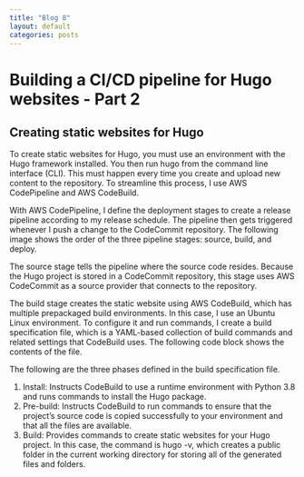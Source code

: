 ```yaml
---
title: "Blog 8"
layout: default
categories: posts
---
```

<h1> Building a CI/CD pipeline for Hugo websites - Part 2 </h1>
<h2> Creating static websites for Hugo </h2>
<p> To create static websites for Hugo, you must use an environment with the Hugo framework installed. You then run hugo from the command line interface (CLI). This must happen every time you create and upload new content to the repository. To streamline this process, I use AWS CodePipeline and AWS CodeBuild. </p>

<p> With AWS CodePipeline, I define the deployment stages to create a release pipeline according to my release schedule. The pipeline then gets triggered whenever I push a change to the CodeCommit repository. The following image shows the order of the three pipeline stages: source, build, and deploy. </p>

<p> The source stage tells the pipeline where the source code resides. Because the Hugo project is stored in a CodeCommit repository, this stage uses AWS CodeCommit as a source provider that connects to the repository. </p>

<p> The build stage creates the static website using AWS CodeBuild, which has multiple prepackaged build environments. In this case, I use an Ubuntu Linux environment. To configure it and run commands, I create a build specification file, which is a YAML-based collection of build commands and related settings that CodeBuild uses. The following code block shows the contents of the file. </p>

<p> The following are the three phases defined in the build specification file. </p>

<ol>
  <li> Install: Instructs CodeBuild to use a runtime environment with Python 3.8 and runs commands to install the Hugo package. </li>
  <li> Pre-build: Instructs CodeBuild to run commands to ensure that the project’s source code is copied successfully to your environment and that all the files are available.           </li>
  <li> Build: Provides commands to create static websites for your Hugo project. In this case, the command is hugo -v, which creates a public folder in the current working                directory for storing all of the generated files and folders. </li>
</ol>
